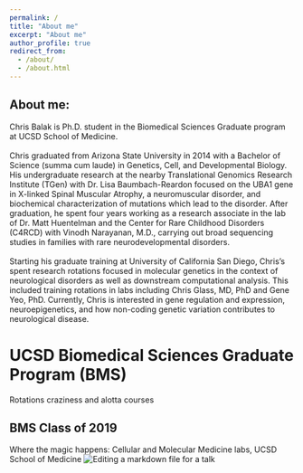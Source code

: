 ```yaml
---
permalink: /
title: "About me"
excerpt: "About me"
author_profile: true
redirect_from: 
  - /about/
  - /about.html
---
```

About me:
------
Chris Balak is Ph.D. student in the Biomedical Sciences Graduate program at UCSD School of Medicine.
<br/> 
<br/>
Chris graduated from Arizona State University in 2014 with a Bachelor of Science (summa cum laude) in Genetics, Cell, and Developmental Biology. His undergraduate research at the nearby Translational Genomics Research Institute (TGen) with Dr. Lisa Baumbach-Reardon focused on the UBA1 gene in X-linked Spinal Muscular Atrophy, a neuromuscular disorder, and biochemical characterization of mutations which lead to the disorder. After graduation, he spent four years working as a research associate in the lab of Dr. Matt Huentelman and the Center for Rare Childhood Disorders (C4RCD) with Vinodh Narayanan, M.D., carrying out broad sequencing studies in families with rare neurodevelopmental disorders.
<br/>
<br/>
Starting his graduate training at University of California San Diego, Chris’s spent research rotations focused in molecular genetics in the context of neurological disorders as well as downstream computational analysis. This included training rotations in labs including Chris Glass, MD, PhD and Gene Yeo, PhD. Currently, Chris is interested in gene regulation and expression, neuroepigenetics, and how non-coding genetic variation contributes to neurological disease.
<br/>

UCSD Biomedical Sciences Graduate Program (BMS)
======
Rotations craziness and alotta courses

BMS Class of 2019
------


Where the magic happens: Cellular and Molecular Medicine labs, UCSD School of Medicine
![Editing a markdown file for a talk](/images/20190923_082634.jpg)
